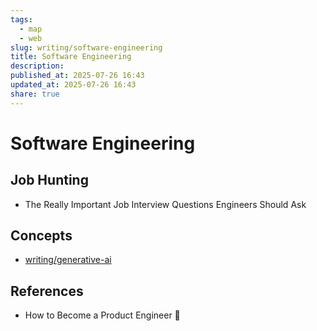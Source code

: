 ```yaml
---
tags:
  - map
  - web
slug: writing/software-engineering
title: Software Engineering
description:
published_at: 2025-07-26 16:43
updated_at: 2025-07-26 16:43
share: true
---
```


# Software Engineering

## Job Hunting

- The Really Important Job Interview Questions Engineers Should Ask

## Concepts

- [writing/generative-ai](/vault/writing/generative-ai.md)

## References

- How to Become a Product Engineer 🎨
